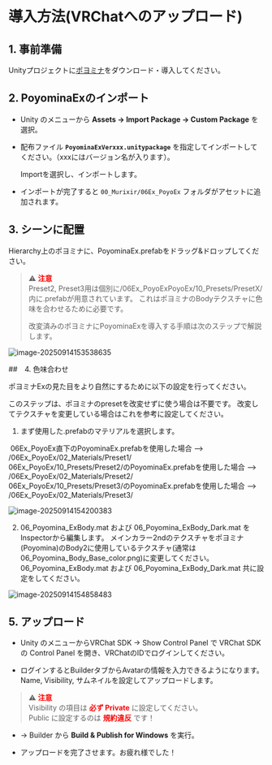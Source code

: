 # 導入方法(VRChatへのアップロード)

## **1. 事前準備**  

Unityプロジェクトに[ポヨミナ](https://mesukemoshop.booth.pm/items/7420279)をダウンロード・導入してください。

## 2. **PoyominaExのインポート**  

- Unity のメニューから **Assets → Import Package → Custom Package** を選択。  

- 配布ファイル **`PoyominaExVerxxx.unitypackage`** を指定してインポートしてください。（xxxにはバージョン名が入ります）。

  Importを選択し、インポートします。

- インポートが完了すると `00_Murixir/06Ex_PoyoEx` フォルダがアセットに追加されます。



## 3. **シーンに配置**  

Hierarchy上のポヨミナに、PoyominaEx.prefabをドラッグ&ドロップしてください。

> ⚠️ <span style="color:red; font-weight:bold;">注意</span>  
> Preset2, Preset3用は個別に/06Ex_PoyoExPoyoEx/10_Presets/PresetX/内に.prefabが用意されています。
> これはポヨミナのBodyテクスチャに色味を合わせるために必要です。
>
> 改変済みのポヨミナにPoyominaExを導入する手順は次のステップで解説します。

![image-20250914153538635](Images/PoyoEx1.png)

##　4. 色味合わせ

ポヨミナExの見た目をより自然にするために以下の設定を行ってください。

このステップは、ポヨミナのpresetを改変せずに使う場合は不要です。
改変してテクスチャを変更している場合はこれを参考に設定してください。

1. まず使用した.prefabのマテリアルを選択します。

​	06Ex_PoyoEx直下のPoyominaEx.prefabを使用した場合 --> /06Ex_PoyoEx/02_Materials/Preset1/<BR>
​	06Ex_PoyoEx/10_Presets/Preset2/のPoyominaEx.prefabを使用した場合 --> /06Ex_PoyoEx/02_Materials/Preset2/<BR>
​	06Ex_PoyoEx/10_Presets/Preset3/のPoyominaEx.prefabを使用した場合 --> /06Ex_PoyoEx/02_Materials/Preset3/<BR>

![image-20250914154200383](Images/PoyoEx2.png)

2. 06_Poyomina_ExBody.mat および 06_Poyomina_ExBody_Dark.mat をInspectorから編集します。
   メインカラー2ndのテクスチャをポヨミナ(Poyomina)のBody2に使用しているテクスチャ(通常は06_Poyomina_Body_Base_color.png)に変更してください。06_Poyomina_ExBody.mat および 06_Poyomina_ExBody_Dark.mat 共に設定をしてください。

![image-20250914154858483](Images/PoyoEx3.png)

## 5. **アップロード**  

- Unity のメニューからVRChat SDK -> Show Control Panel で VRChat SDK の Control Panel を開き、VRChatのIDでログインしてください。

- ログインするとBuilderタブからAvatarの情報を入力できるようになります。Name, Visibility, サムネイルを設定してアップロードします。

> ⚠️ <span style="color:red; font-weight:bold;">注意</span>  
> Visibility の項目は <span style="color:red; font-weight:bold;">必ず Private</span> に設定してください。  
> Public に設定するのは <span style="color:red; font-weight:bold;">規約違反</span> です！

- → Builder から **Build & Publish for Windows** を実行。  

- アップロードを完了させます。お疲れ様でした！

